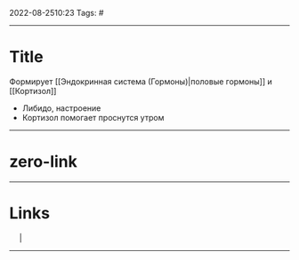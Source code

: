 2022-08-2510:23
Tags: #

---
# Title
Формирует [[Эндокринная система (Гормоны)|половые гормоны]] и [[Кортизол]]
- Либидо, настроение
- Кортизол помогает проснутся утром

---
# zero-link


---
# Links
 &emsp; | &emsp; 


---